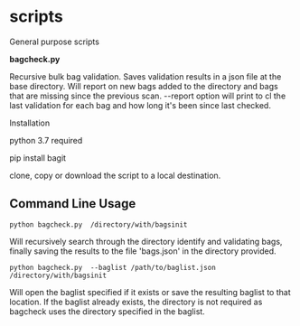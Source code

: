 # scripts
General purpose scripts

<b>bagcheck.py</b>

Recursive bulk bag validation. Saves validation results in a json file at the base directory. Will report on new bags added to the directory and bags that are missing since the previous scan. --report option will print to cl the last validation for each bag and how long it's been since last checked.

Installation

python 3.7 required



  pip install bagit

clone, copy or download the script to a local destination.

Command Line Usage
------------------



    python bagcheck.py  /directory/with/bagsinit

Will recursively search through the directory identify and validating bags, finally saving the results to the file 'bags.json' in the directory provided.



    python bagcheck.py  --baglist /path/to/baglist.json /directory/with/bagsinit

Will open the baglist specified if it exists or save the resulting baglist to that location. If the baglist already exists, the directory is not required as bagcheck uses the directory specified in the baglist.
